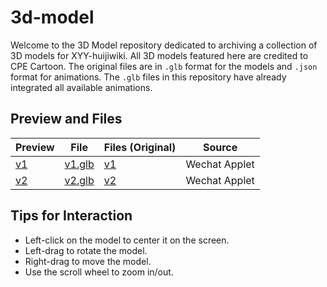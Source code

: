# 3d-model

Welcome to the 3D Model repository dedicated to archiving a collection of 3D models for XYY-huijiwiki. All 3D models featured here are credited to CPE Cartoon. The original files are in `.glb` format for the models and `.json` format for animations. The `.glb` files in this repository have already integrated all available animations.

## Preview and Files

| Preview                                     | File                                         | Files (Original)                      | Source        |
| ------------------------------------------- | -------------------------------------------- | ------------------------------------- | ------------- |
| [v1](//xyy-huijiwiki.github.io/3d-model/v1) | [v1.glb](./3d-model/blob/main/public/v1.glb) | [v1](./3d-model/blob/main/public/v1/) | Wechat Applet |
| [v2](//xyy-huijiwiki.github.io/3d-model/v2) | [v2.glb](./3d-model/blob/main/public/v2.glb) | [v2](./3d-model/blob/main/public/v2/) | Wechat Applet |

## Tips for Interaction

- Left-click on the model to center it on the screen.
- Left-drag to rotate the model.
- Right-drag to move the model.
- Use the scroll wheel to zoom in/out.
